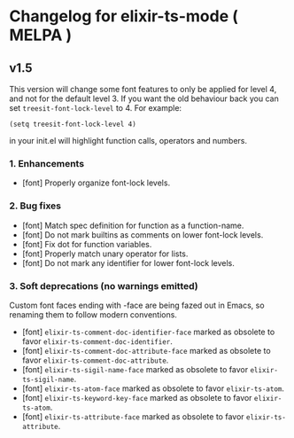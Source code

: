 # Changelog for elixir-ts-mode ( MELPA )

## v1.5

This version will change some font features to only be applied for
level 4, and not for the default level 3.  If you want the old
behaviour back you can set `treesit-font-lock-level` to 4. For
example:

    (setq treesit-font-lock-level 4)


in your init.el will highlight function calls, operators and numbers.

### 1. Enhancements
  * [font] Properly organize font-lock levels.

### 2. Bug fixes
  * [font] Match spec definition for function as a function-name. 
  * [font] Do not mark builtins as comments on lower font-lock levels.
  * [font] Fix dot for function variables.
  * [font] Properly match unary operator for lists.
  * [font] Do not mark any identifier for lower font-lock levels.

### 3. Soft deprecations (no warnings emitted)

  Custom font faces ending with -face are being fazed out in Emacs, so
  renaming them to follow modern conventions.

  * [font] `elixir-ts-comment-doc-identifier-face` marked as obsolete
    to favor `elixir-ts-comment-doc-identifier`.
  * [font] `elixir-ts-comment-doc-attribute-face` marked as obsolete
    to favor `elixir-ts-comment-doc-attribute`.
  * [font] `elixir-ts-sigil-name-face` marked as obsolete
    to favor `elixir-ts-sigil-name`.
  * [font] `elixir-ts-atom-face` marked as obsolete
    to favor `elixir-ts-atom`.
  * [font] `elixir-ts-keyword-key-face` marked as obsolete
    to favor `elixir-ts-atom`.
  * [font] `elixir-ts-attribute-face` marked as obsolete
    to favor `elixir-ts-attribute`.
